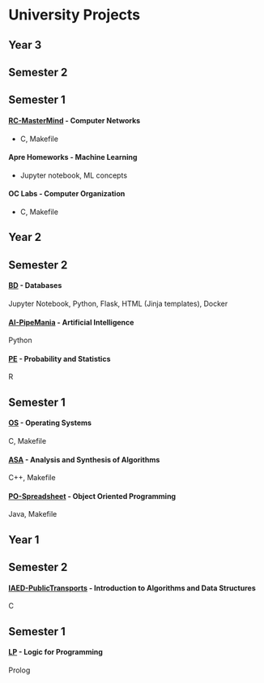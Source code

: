 # University Projects

## Year 3

## Semester 2

## Semester 1
#### [RC-MasterMind](https://github.com/VascoConceicao/RC-MasterMind) - Computer Networks
- C, Makefile
  

#### Apre Homeworks - Machine Learning
- Jupyter notebook, ML concepts

  
#### OC Labs - Computer Organization
- C, Makefile


## Year 2
## Semester 2
#### [BD](https://github.com/VascoConceicao/BD) - Databases
Jupyter Notebook, Python, Flask, HTML (Jinja templates), Docker


#### [AI-PipeMania](https://github.com/VascoConceicao/AI-PipeMania) - Artificial Intelligence
Python


#### [PE](https://github.com/VascoConceicao/PE) - Probability and Statistics
R


## Semester 1
#### [OS](https://github.com/VascoConceicao/OS) - Operating Systems
C, Makefile


#### [ASA](https://github.com/VascoConceicao/ASA) - Analysis and Synthesis of Algorithms
C++, Makefile


#### [PO-Spreadsheet](https://github.com/VascoConceicao/PO-Spreadsheet) - Object Oriented Programming
Java, Makefile


## Year 1
## Semester 2
#### [IAED-PublicTransports](https://github.com/VascoConceicao/IAED-PublicTransports) - Introduction to Algorithms and Data Structures
C


## Semester 1
#### [LP](https://github.com/VascoConceicao/LP) - Logic for Programming
Prolog


